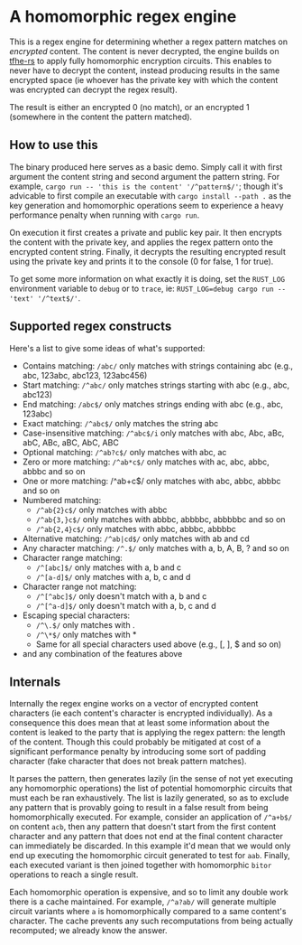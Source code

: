 # A homomorphic regex engine

This is a regex engine for determining whether a regex pattern matches on
_encrypted_ content. The content is never decrypted, the engine builds on
[tfhe-rs](https://github.com/zama-ai/tfhe-rs) to apply fully homomorphic
encryption circuits. This enables to never have to decrypt the content, instead
producing results in the same encrypted space (ie whoever has the private key
with which the content was encrypted can decrypt the regex result).

The result is either an encrypted 0 (no match), or an encrypted 1 (somewhere in
the content the pattern matched).

## How to use this

The binary produced here serves as a basic demo. Simply call it with first
argument the content string and second argument the pattern string. For
example, `cargo run -- 'this is the content' '/^pattern$/'`; though it's
advicable to first compile an executable with `cargo install --path .` as the
key generation and homomorphic operations seem to experience a heavy
performance penalty when running with `cargo run`.

On execution it first creates a private and public key pair. It then encrypts
the content with the private key, and applies the regex pattern onto the
encrypted content string. Finally, it decrypts the resulting encrypted result
using the private key and prints it to the console (0 for false, 1 for true).

To get some more information on what exactly it is doing, set the `RUST_LOG`
environment variable to `debug` or to `trace`, ie: `RUST_LOG=debug cargo run --
'text' '/^text$/'`.

## Supported regex constructs

Here's a list to give some ideas of what's supported:
- Contains matching: `/abc/` only matches with strings containing abc (e.g., abc, 123abc, abc123, 123abc456)
- Start matching: `/^abc/` only matches strings starting with abc (e.g., abc, abc123)
- End matching: `/abc$/` only matches strings ending with abc (e.g., abc, 123abc)
- Exact matching: `/^abc$/` only matches the string abc
- Case-insensitive matching: `/^abc$/i` only matches with abc, Abc, aBc, abC, ABc, aBC, AbC, ABC
- Optional matching: `/^ab?c$/` only matches with abc, ac
- Zero or more matching: `/^ab*c$/` only matches with ac, abc, abbc, abbbc and so on
- One or more matching: /^ab+c$/ only matches with abc, abbc, abbbc and so on
- Numbered matching: 
  * `/^ab{2}c$/` only matches with abbc
  * `/^ab{3,}c$/` only matches with abbbc, abbbbc, abbbbbc and so on
  * `/^ab{2,4}c$/` only matches with abbc, abbbc, abbbbc
- Alternative matching: `/^ab|cd$/` only matches with ab and cd
- Any character matching: `/^.$/` only matches with a, b, A, B, ? and so on
- Character range matching: 
  * `/^[abc]$/` only matches with a, b and c
  * `/^[a-d]$/` only matches with a, b, c and d
- Character range not matching: 
  * `/^[^abc]$/` only doesn't match with a, b and c
  * `/^[^a-d]$/` only doesn't match with a, b, c and d
- Escaping special characters: 
  * `/^\.$/` only matches with .
  * `/^\*$/` only matches with *
  * Same for all special characters used above (e.g., [, ], $ and so on)
- and any combination of the features above

## Internals

Internally the regex engine works on a vector of encrypted content characters
(ie each content's character is encrypted individually). As a consequence this
does mean that at least some information about the content is leaked to the
party that is applying the regex pattern: the length of the content. Though
this could probably be mitigated at cost of a significant performance penalty
by introducing some sort of padding character (fake character that does not 
break pattern matches).

It parses the pattern, then generates lazily (in the sense of not yet executing
any homomorphic operations) the list of potential homomorphic circuits that
must each be ran exhaustively. The list is lazily generated, so as to exclude
any pattern that is provably going to result in a false result from being
homomorphically executed. For example, consider an application of `/^a+b$/` on
content `acb`, then any pattern that doesn't start from the first content 
character and any pattern that does not end at the final content character can
immediately be discarded. In this example it'd mean that we would only end up
executing the homomorphic circuit generated to test for `aab`. Finally, each 
executed variant is then joined together with homomorphic `bitor` operations 
to reach a single result.

Each homomorphic operation is expensive, and so to limit any double work there
is a cache maintained. For example, `/^a?ab/` will generate multiple circuit
variants where `a` is homomorphically compared to a same content's character.
The cache prevents any such recomputations from being actually recomputed; we
already know the answer.

